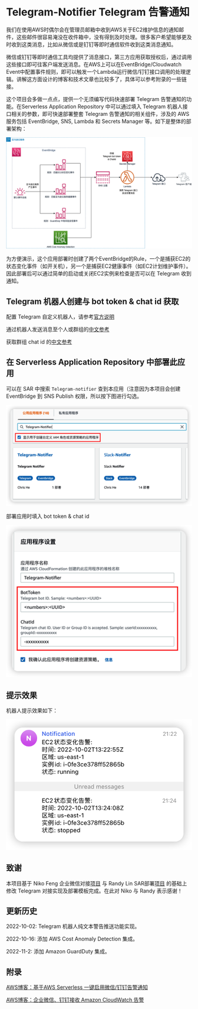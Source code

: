 # Telegram-Notifier Telegram 告警通知

我们在使用AWS时偶尔会在管理员邮箱中收到AWS关于EC2维护信息的通知邮件，这些邮件很容易淹没在收件箱中，没有得到及时处理。很多客户希望能够更及时收到这类消息，比如从微信或是钉钉等即时通信软件收到这类消息通知。

微信或钉钉等即时通信工具均提供了消息接口，第三方应用获取授权后，通过调用这些接口即可往客户端发送消息。在AWS上可以在EventBridge/Cloudwatch
Event中配置事件规则，即可以触发一个Lambda运行微信/钉钉接口调用的处理逻辑。讲解这方面设计的博客和技术文章也比较多了，具体可以参考附录的一些链接。

这个项目会多做一点点，提供一个无须编写代码快速部署 Telegram 告警通知的功能。在Serverless Application Repository 中可以通过填入 Telegram 机器人接口相关的参数，即可快速部署整套
Telegram 告警通知的相关组件，涉及的 AWS 服务包括 EventBridge, SNS, Lambda 和 Secrets Manager 等。如下是整体的部署架构：

![整体部署架构](images/architecture.png)

为方便演示，这个应用部署时创建了两个EventBridge的Rule，一个是捕获EC2的状态变化事件（如开关机），另一个是捕获EC2健康事件（如EC2计划维护事件）。因此部署后可以通过简单的启动或关闭EC2实例来检查是否可以在
Telegram 收到通知。

## Telegram 机器人创建与 bot token & chat id 获取

配置 Telegram 自定义机器人，请参考[官方说明](https://core.telegram.org/bots#3-how-do-i-create-a-bot)

通过机器人发送消息至个人或群组的[中文参考](https://zhuanlan.zhihu.com/p/146062288)

获取群组 chat id 的[中文参考](https://cloud.tencent.com/developer/article/1948136)

## 在 Serverless Application Repository 中部署此应用

可以在 SAR 中搜索 `Telegram-notifier` 查到本应用（注意因为本项目会创建 EventBridge 到 SNS Publish 权限，所以按下图进行勾选。

![查找](images/search_sar.png)

部署应用时填入 bot token & chat id

![部署](images/deployment.png)

## 提示效果

机器人提示效果如下：

![提示效果](images/notification.png)

## 致谢

本项目基于 Niko Feng 企业微信对接[项目](https://github.com/nikosheng/wechat-lambda-layer-sam) 与 Randy Lin
SAR部署[项目](https://github.com/linjungz/wechat-notifier.git) 的基础上修改 Telegram 对接实现及部署模板完成。在此对 Niko 与 Randy 表示感谢！

## 更新历史

2022-10-02:
Telegram 机器人纯文本警告推送功能实现。

2022-10-16:
添加 AWS Cost Anomaly Detection 集成。

2022-11-2:
添加 Amazon GuardDuty 集成。

## 附录

[AWS博客：基于AWS Serverless 一键启用微信/钉钉告警通知
](https://aws.amazon.com/cn/blogs/china/enable-wechat-dingtalk-alarm-notification-with-one-click-based-on-aws-serverless/)

[AWS博客：企业微信、钉钉接收 Amazon CloudWatch 告警
](https://aws.amazon.com/cn/blogs/china/enterprise-wechat-and-dingtalk-receiving-amazon-cloudwatch-alarms/)